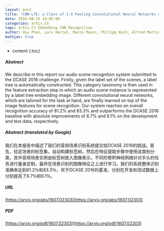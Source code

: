 ```yaml
---
layout: post
title: "CNN-LTE: a Class of 1-X Pooling Convolutional Neural Networks on Label Tree Embeddings for Audio Scene Recognition"
date: 2016-08-15 18:05:00
categories: arXiv_CV
tags: arXiv_CV Embedding CNN Recognition
author: Huy Phan, Lars Hertel, Marco Maass, Philipp Koch, Alfred Mertins
mathjax: true
---
```


* content
{:toc}

##### Abstract
We describe in this report our audio scene recognition system submitted to the DCASE 2016 challenge. Firstly, given the label set of the scenes, a label tree is automatically constructed. This category taxonomy is then used in the feature extraction step in which an audio scene instance is represented by a label tree embedding image. Different convolutional neural networks, which are tailored for the task at hand, are finally learned on top of the image features for scene recognition. Our system reaches an overall recognition accuracy of 81.2% and 83.3% and outperforms the DCASE 2016 baseline with absolute improvements of 8.7% and 6.1% on the development and test data, respectively.

##### Abstract (translated by Google)
我们在本报告中描述了我们的音频场景识别系统提交给DCASE 2016的挑战。首先，给定场景的标签集，自动构建标签树。然后在特征提取步骤中使用该类别分类，其中音频场景实例由标签树嵌入图像表示。不同的卷积神经网络针对手头的任务进行量身定制，最终在场景识别的图像特征之上进行学习。我们的系统整体识别准确率达到81.2％和83.3％，优于DCASE 2016的基准，分别在开发和测试数据上分别提高了8.7％和6.1％。

##### URL
[https://arxiv.org/abs/1607.02303](https://arxiv.org/abs/1607.02303)

##### PDF
[https://arxiv.org/pdf/1607.02303](https://arxiv.org/pdf/1607.02303)

